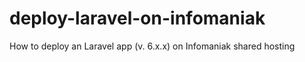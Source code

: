 # deploy-laravel-on-infomaniak

How to deploy an Laravel app (v. 6.x.x) on Infomaniak shared hosting
